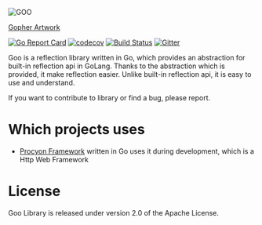 
![GOO](https://cdn-images-1.medium.com/max/800/1*S-qbAztlMzLLRQoxzqU5zg.png)

[Gopher Artwork](https://github.com/ashleymcnamara/gophers)

[![Go Report Card](https://goreportcard.com/badge/github.com/procyon-projects/goo)](https://goreportcard.com/report/github.com/procyon-projects/goo)
[![codecov](https://codecov.io/gh/procyon-projects/goo/branch/master/graph/badge.svg?token=EOFTB97YHD)](https://codecov.io/gh/procyon-projects/goo)
[![Build Status](https://travis-ci.com/procyon-projects/goo.svg?branch=master)](https://travis-ci.com/procyon-projects/goo)
[![Gitter](https://badges.gitter.im/procyon-projects/community.svg)](https://gitter.im/procyon-projects/community?utm_source=badge&utm_medium=badge&utm_campaign=pr-badge)

Goo is a reflection library written in Go, which provides an abstraction for built-in reflection api in GoLang.
Thanks to the abstraction which is provided, it make reflection easier. Unlike built-in reflection api, 
it is easy to use and understand.

If you want to contribute to library or find a bug, please report.

# Which projects uses
* [Procyon Framework](https://www.github.com/procyon-projects) written in Go uses it during development,
which is a Http Web Framework

# License
Goo Library is released under version 2.0 of the Apache License.
